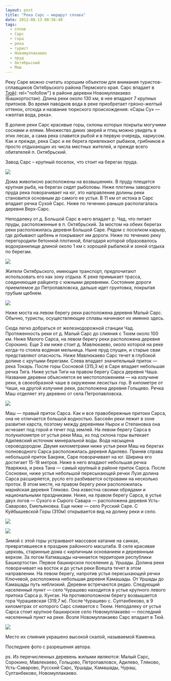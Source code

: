 ```yaml
---
layout: post
title: "Река Сарс — маршрут сплава"
date: 2012-08-13 00:56:40
tags:
  - сплав
  - Сарс
  - гора
  - река
  - турист
  - Новомуллакаево
  - пруд
  - Октябрьский
  - Маш
---
```

Реку Саре можно считать хорошим объектом для внимания
туристов-сплавщиков Октябрьского района Пермского края. Сарс впадает в
[Тюй][1]{: rel="nofollow"} в районе деревни Новомуллакаево
(Башкортостан). Длина реки около 130 км, в нее впадают 7 крупных
притоков. Во время паводков вода в реке приобретает грязно-желтый
оттенок, отсюда и название тюркского происхождения: «Сары Су» — «желтая
вода, река».

В долине реки Сарс красивые горы, склоны которых покрыты могучими
соснами и елями. Множество диких зверей и птиц можно увидеть в этих
лесах, а сама река славится рыбой и в первую очередь, хариусом. Как и
прежде, река Сарс и ее берега привлекают рыбаков, грибников и просто
отдыхающих из числа местных жителей, и прежде всего обитателей п.
Октябрьский.

Завод Сарс – крупный поселок, что стоит на берегах пруда.

![](http://fishingguru.ru/uploads/images/00/00/01/2012/08/12/2c29d9.jpg)

Дома живописно расположены на возвышениях. В пруду плещется крупная
рыба, на берегах сидят рыболовы. Ниже плотины заводского пруда река
поворачивает на юг, это направление долины реки становится основным до
самого ее устья. В 11 км от истока в Сарс впадает речка Сухой Сарс. Ниже
по течению раньше располагалась деревня Верх-Сарс.

Неподалеку от д. Большой Сарс в него впадает р. Чад, что питает пруды,
расположенные в п. Октябрьский. За мостом на обеих берегах реки
расположилась деревня Большой Саре. Рядом с поселком карьер, где
добывают щебень и покрывают им дороги. Ниже по течению реку перегородили
бетонной плотиной, благодаря которой образовалось водохранилище длиной
около 1 км с хорошей рыбалкой и зоной отдыха по берегам.

![](http://fishingguru.ru/uploads/images/00/00/01/2012/08/12/10f9d6.jpg)

Жители Октябрьского, имеющие транспорт, предпочитают использовать его
как зону отдыха. К реке примыкает трасса, соединяющая райцентр с южными
деревнями. Состояние дороги приемлемое до Петропавловска, дальше идет
грунтовка, покрытая грубым щебнем.

![](http://fishingguru.ru/uploads/images/00/00/01/2012/08/12/237383.jpg)

Ниже моста на левом берегу реки расположена деревня Малый Сарс. Обычно,
туристы, осуществляющие сплавы начинают их именно здесь.



Сюда легко добраться от железнодорожной станции Чад. Протяженность реки
от д. Малый Сарс до слияния с Тюем около 100 км. Ниже Малого Сарса, на
левом берегу реки расположена деревня Сорокино. Еще З км ниже стоит д.
Мавлюкаево, около которой на реке когда-то стояла водяная мельница. Ныне
пруд спущен, и старые сваи представляют опасность. Ниже Мавлюкаево Сарс
течет в глубокой долине с крутыми берегами. Слева впадает значительный
приток — река Токарь. После горы Сосновой (315,3 м) в Саре впадает
небольшая речка Тига. Ниже устья Тиги на правом берегу Сарса деревня
Чаша. Название деревни объясняется ее местоположением — на излучине
реки, в своеобразной чаше в окружении лесистых гор. В километре от Чаши,
на другой излучине реки, расположена деревня Гольцево. Речка Маш
отделяет эту деревню от села Петропавловска.

![](http://fishingguru.ru/uploads/images/00/00/01/2012/08/12/0bd3af.jpg)

Маш — правый приток Сарса. Как и все правобережные притоки Сарса, она не
отличается большой водностью. Бассейн реки лежит в зоне развития карста,
поэтому между деревнями Нырок и Степановка она исчезает под горой и
течет под землей. На левом берегу Сарса в полукилометре от устья реки
Маш, из под склона горы вытекает Адилевский источник минеральной воды.
Вода насыщена сероводородом. Двумя километрами ниже устья реки Маш на
берегах полноводного Сарса расположилась деревня Адилево. Приняв справа
небольшой приток Бакряж, Саре поворачивает на юг. Ширина его достигает
15-18 метров. Ниже в него впадают небольшая речка Уваряжка, и река Тана
— самый крупный в районе приток Сарса. После Сосновки, ниже устья
небольшой пересыхающей речки Лузя долина Сарса расширяется, русло его
разбивается островами на несколько проток. В этом месте, на правом
берегу реки расположилась марийская деревня Тляково. Она известна своими
обрядами и национальными праздниками. Ниже, на правом берегу Сарса, в
устье двух логов — Сухого и Сырого Савара — расположена деревня
Усть-Саварово, Емельяновка. Еще ниже — село Русский Саре. С Куйбышевской
Горы (310м) открывается вид на долину реки и село.

![](http://fishingguru.ru/uploads/images/00/00/01/2012/08/12/f87c15.jpg)

![](http://fishingguru.ru/uploads/images/00/00/01/2012/08/12/85fb44.jpg)

Зимой с этой горы устраивают массовое катание на санках, превратившееся
в праздник районного масштаба. В селе красивая церковь, старинные дома с
кирпичным основанием и деревянным верхом. За логом Катмашады начинается
территория республики Башкортостан. Первое башкирское поселение д.
Уршады. Долина реки поворачивает на восток и до устья реки Воешта течет
в этом направлении. На левом берегу, напротив устья пересыхающей речки
Ключевой, расположена небольшая деревня Камашады. От Уршады до Камашады
путь неблизкий. Деревни встречаются редко. Следующий населенный пункт —
село Чурашево находится в устье крупного левого притока Сарса р. Кунгак.
На противоположном берегу возвышается гора Чурашевская (319,7 м). После
Чурашево с. Султанбеково, в 9 километрах от которого Сарс сливается с
Тюем. Неподалеку от устья Сарса стоит крупное башкирское село
Новомуллакаево — последний населенный пункт на реке. Возле
Новомуллакаево Сарс впадает в Тюй.

![](http://fishingguru.ru/uploads/images/00/00/01/2012/08/12/fb340c298e.jpg)

Место их слияния украшено высокой скалой, называемой Каменка.

Последнее фото с разрешения автора.

ps. Из перечисленных деревень жилыми являются: Малый Сарс, Сорокино,
Мавлекаево, Гольцово, Петропавловск, Адилево, Тляково, Усть-Саварово,
Русский Сарс, Уршады, Камашады, Чураш, Султанбеково, Новомуллакаево.



[1]: http://fishingguru.ru/blog/Ribalka_dlia_vseh/103.html

